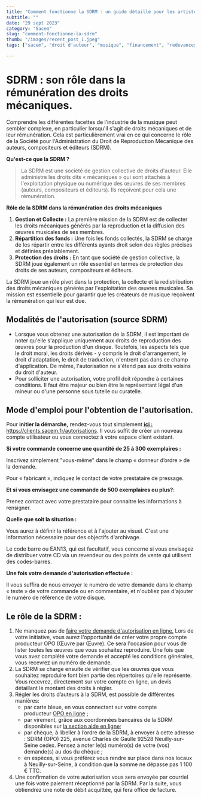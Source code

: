 ```yaml
---
title: "Comment fonctionne la SDRM : un guide détaillé pour les artistes."
subtitle: ""
date: "29 sept 2023"
category: "Sacem"
slug: "comment-fonctionne-la-sdrm"
thumb: "/images/recent_post_1.jpeg"
tags: ["sacem", "droit d'auteur", "musique", "financement", "redevances", "droits voisins", "sdrm"]

---
```


# SDRM : son rôle dans la rémunération des droits mécaniques.

Comprendre les différentes facettes de l’industrie de la musique peut sembler complexe, en particulier lorsqu'il s'agit de droits mécaniques et de leur rémunération. Cela est particulièrement vrai en ce qui concerne le rôle de la Société pour l'Administration du Droit de Reproduction Mécanique des auteurs, compositeurs et éditeurs (SDRM).

**Qu'est-ce que la SDRM ?**

> La SDRM est une société de gestion collective de droits d'auteur. Elle administre les droits dits « mécaniques » qui sont attachés à l'exploitation physique ou numérique des œuvres de ses membres (auteurs, compositeurs et éditeurs). Ils reçoivent pour cela une rémunération.
> 

**Rôle de la SDRM dans la rémunération des droits mécaniques**

1. **Gestion et Collecte :** La première mission de la SDRM est de collecter les droits mécaniques générés par la reproduction et la diffusion des œuvres musicales de ses membres.
2. **Répartition des fonds :** Une fois les fonds collectés, la SDRM se charge de les répartir entre les différents ayants droit selon des règles précises et définies préalablement.
3. **Protection des droits :** En tant que société de gestion collective, la SDRM joue également un rôle essentiel en termes de protection des droits de ses auteurs, compositeurs et éditeurs.

La SDRM joue un rôle pivot dans la protection, la collecte et la redistribution des droits mécaniques générés par l'exploitation des œuvres musicales. Sa mission est essentielle pour garantir que les créateurs de musique reçoivent la rémunération qui leur est due.

## Modalités de l'autorisation (source SDRM)

- Lorsque vous obtenez une autorisation de la SDRM, il est important de noter qu'elle s'applique uniquement aux droits de reproduction des œuvres pour la production d'un disque. Toutefois, les aspects tels que le droit moral, les droits dérivés - y compris le droit d'arrangement, le droit d'adaptation, le droit de traduction, n'entrent pas dans ce champ d'application. De même, l'autorisation ne s'étend pas aux droits voisins du droit d'auteur.
- Pour solliciter une autorisation, votre profil doit répondre à certaines conditions. Il faut être majeur ou bien être le représentant légal d'un mineur ou d'une personne sous tutelle ou curatelle.

## Mode d'emploi pour l'obtention de l'autorisation.

Pour **initier la démarche,** rendez-vous tout simplement **[ici :](http://clients.sacem.fr/autorisations)** https://clients.sacem.fr/autorisations. Il vous suffit de créer un nouveau compte utilisateur ou vous connectez à votre espace client existant.

**Si votre commande concerne une quantité de 25 à 300 exemplaires :**

Inscrivez simplement "vous-même" dans le champ « donneur d’ordre » de la demande.

Pour « fabricant », indiquez le contact de votre prestataire de pressage.

**Et si vous envisagez une commande de 500 exemplaires ou plus?**:

Prenez contact avec votre prestataire pour connaitre les informations à rensigner.

**Quelle que soit la situation :**

Vous aurez à définir la référence et à l'ajouter au visuel. C'est une information nécessaire pour des objectifs d'archivage.

Le code barre ou EAN13, qui est facultatif, vous concerne si vous envisagez de distribuer votre CD via un revendeur ou des points de vente qui utilisent des codes-barres.

**Une fois votre demande d'autorisation effectuée :**

Il vous suffira de nous envoyer le numéro de votre demande dans le champ « texte » de votre commande ou en commentaire, et n'oubliez pas d'ajouter le numéro de référence de votre disque.

## Le rôle de la SDRM :

1. Ne manquez pas de [faire votre demande d'autorisation en ligne.](http://clients.sacem.fr/autorisations) Lors de votre initiative, vous aurez l'opportunité de créer votre propre compte producteur OPO (Œuvre par Œuvre). Ce sera l'occasion pour vous de lister toutes les œuvres que vous souhaitez reproduire. Une fois que vous avez complété votre demande et accepté les conditions générales, vous recevrez un numéro de demande.
2. La SDRM se charge ensuite de vérifier que les œuvres que vous souhaitez reproduire font bien partie des répertoires qu'elle représente. Vous recevrez, directement sur votre compte en ligne, un devis détaillant le montant des droits à régler.
3. Régler les droits d’auteurs à la SDRM, est possible de différentes manières:
    - par carte bleue, en vous connectant sur votre compte producteur [OPO en ligne](http://clients.sacem.fr/autorisations) ;
    - par virement, grâce aux coordonnées bancaires de la SDRM disponibles sur [la section aide en ligne](http://opo.sacem.fr/);
    - par chèque, à libeller à l’ordre de la SDRM, à envoyer à cette adresse : SDRM (OPO) 225, avenue Charles de Gaulle 92528 Neuilly-sur-Seine cedex. Pensez à noter le(s) numéro(s) de votre (vos) demande(s) au dos du chèque ;
    - en espèces, si vous préférez vous rendre sur place dans nos locaux à Neuilly-sur-Seine, à condition que la somme ne dépasse pas 1 100 € TTC.
4. Une confirmation de votre autorisation vous sera envoyée par courriel une fois votre paiement réceptionné par la SDRM. Par la suite, vous obtiendrez une note de débit acquittée, qui fera office de facture.